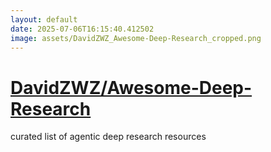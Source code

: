 ```yaml
---
layout: default
date: 2025-07-06T16:15:40.412502
image: assets/DavidZWZ_Awesome-Deep-Research_cropped.png
---
```


# [DavidZWZ/Awesome-Deep-Research](https://github.com/DavidZWZ/Awesome-Deep-Research)

curated list of agentic deep research resources
